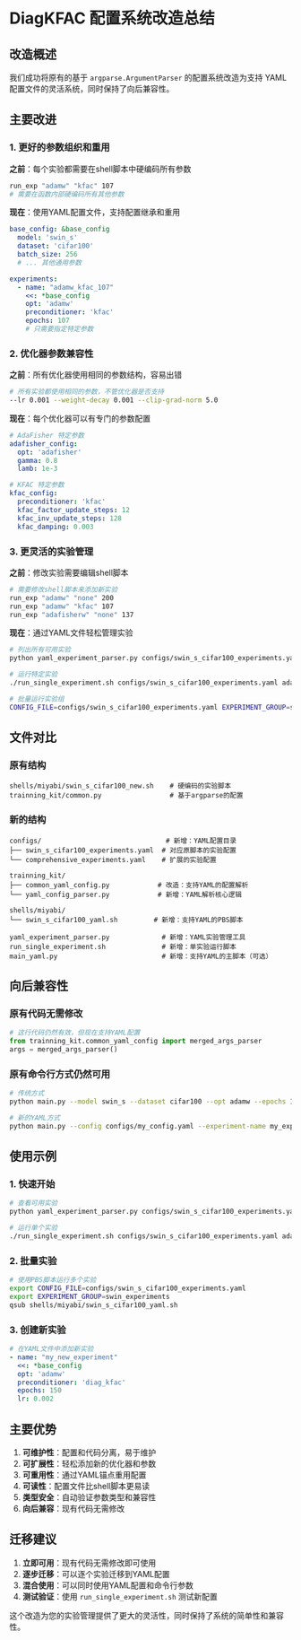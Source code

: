 # DiagKFAC 配置系统改造总结

## 改造概述

我们成功将原有的基于 `argparse.ArgumentParser` 的配置系统改造为支持 YAML 配置文件的灵活系统，同时保持了向后兼容性。

## 主要改进

### 1. 更好的参数组织和重用
**之前**：每个实验都需要在shell脚本中硬编码所有参数
```bash
run_exp "adamw" "kfac" 107
# 需要在函数内部硬编码所有其他参数
```

**现在**：使用YAML配置文件，支持配置继承和重用
```yaml
base_config: &base_config
  model: 'swin_s'
  dataset: 'cifar100'
  batch_size: 256
  # ... 其他通用参数

experiments:
  - name: "adamw_kfac_107"
    <<: *base_config
    opt: 'adamw'
    preconditioner: 'kfac'
    epochs: 107
    # 只需要指定特定参数
```

### 2. 优化器参数兼容性
**之前**：所有优化器使用相同的参数结构，容易出错
```bash
# 所有实验都使用相同的参数，不管优化器是否支持
--lr 0.001 --weight-decay 0.001 --clip-grad-norm 5.0
```

**现在**：每个优化器可以有专门的参数配置
```yaml
# AdaFisher 特定参数
adafisher_config:
  opt: 'adafisher'
  gamma: 0.8
  lamb: 1e-3

# KFAC 特定参数  
kfac_config:
  preconditioner: 'kfac'
  kfac_factor_update_steps: 12
  kfac_inv_update_steps: 128
  kfac_damping: 0.003
```

### 3. 更灵活的实验管理
**之前**：修改实验需要编辑shell脚本
```bash
# 需要修改shell脚本来添加新实验
run_exp "adamw" "none" 200
run_exp "adamw" "kfac" 107
run_exp "adafisherw" "none" 137
```

**现在**：通过YAML文件轻松管理实验
```bash
# 列出所有可用实验
python yaml_experiment_parser.py configs/swin_s_cifar100_experiments.yaml --list-experiments

# 运行特定实验
./run_single_experiment.sh configs/swin_s_cifar100_experiments.yaml adamw_kfac_107

# 批量运行实验组
CONFIG_FILE=configs/swin_s_cifar100_experiments.yaml EXPERIMENT_GROUP=swin_experiments qsub shells/miyabi/swin_s_cifar100_yaml.sh
```

## 文件对比

### 原有结构
```
shells/miyabi/swin_s_cifar100_new.sh    # 硬编码的实验脚本
trainning_kit/common.py                 # 基于argparse的配置
```

### 新的结构
```
configs/                               # 新增：YAML配置目录
├── swin_s_cifar100_experiments.yaml  # 对应原脚本的实验配置
└── comprehensive_experiments.yaml    # 扩展的实验配置

trainning_kit/
├── common_yaml_config.py            # 改造：支持YAML的配置解析
└── yaml_config_parser.py            # 新增：YAML解析核心逻辑

shells/miyabi/
└── swin_s_cifar100_yaml.sh         # 新增：支持YAML的PBS脚本

yaml_experiment_parser.py             # 新增：YAML实验管理工具
run_single_experiment.sh              # 新增：单实验运行脚本
main_yaml.py                          # 新增：支持YAML的主脚本（可选）
```

## 向后兼容性

### 原有代码无需修改
```python
# 这行代码仍然有效，但现在支持YAML配置
from trainning_kit.common_yaml_config import merged_args_parser
args = merged_args_parser()
```

### 原有命令行方式仍然可用
```bash
# 传统方式
python main.py --model swin_s --dataset cifar100 --opt adamw --epochs 100

# 新的YAML方式
python main.py --config configs/my_config.yaml --experiment-name my_experiment
```

## 使用示例

### 1. 快速开始
```bash
# 查看可用实验
python yaml_experiment_parser.py configs/swin_s_cifar100_experiments.yaml --list-experiments

# 运行单个实验
./run_single_experiment.sh configs/swin_s_cifar100_experiments.yaml adamw_none_200
```

### 2. 批量实验
```bash
# 使用PBS脚本运行多个实验
export CONFIG_FILE=configs/swin_s_cifar100_experiments.yaml
export EXPERIMENT_GROUP=swin_experiments
qsub shells/miyabi/swin_s_cifar100_yaml.sh
```

### 3. 创建新实验
```yaml
# 在YAML文件中添加新实验
- name: "my_new_experiment"
  <<: *base_config
  opt: 'adamw'
  preconditioner: 'diag_kfac'
  epochs: 150
  lr: 0.002
```

## 主要优势

1. **可维护性**：配置和代码分离，易于维护
2. **可扩展性**：轻松添加新的优化器和参数
3. **可重用性**：通过YAML锚点重用配置
4. **可读性**：配置文件比shell脚本更易读
5. **类型安全**：自动验证参数类型和兼容性
6. **向后兼容**：现有代码无需修改

## 迁移建议

1. **立即可用**：现有代码无需修改即可使用
2. **逐步迁移**：可以逐个实验迁移到YAML配置
3. **混合使用**：可以同时使用YAML配置和命令行参数
4. **测试验证**：使用 `run_single_experiment.sh` 测试新配置

这个改造为您的实验管理提供了更大的灵活性，同时保持了系统的简单性和兼容性。
